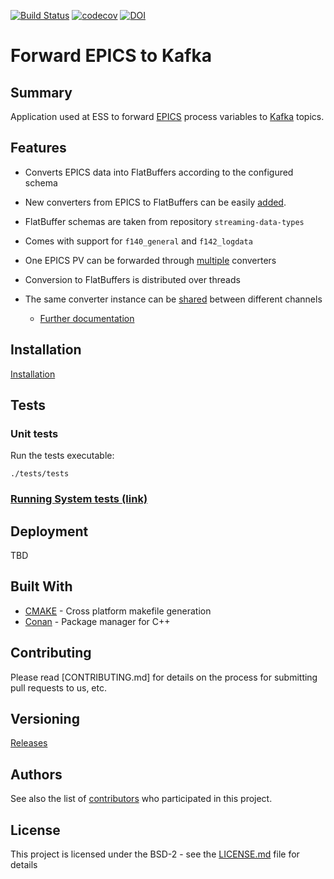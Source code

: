 [![Build Status](https://jenkins.esss.dk/dm/job/ess-dmsc/job/forward-epics-to-kafka/job/master/badge/icon)](https://jenkins.esss.dk/dm/job/ess-dmsc/job/forward-epics-to-kafka/job/master/)
[![codecov](https://codecov.io/gh/ess-dmsc/forward-epics-to-kafka/branch/master/graph/badge.svg)](https://codecov.io/gh/ess-dmsc/forward-epics-to-kafka)
[![DOI](https://zenodo.org/badge/81432248.svg)](https://zenodo.org/badge/latestdoi/81432248)

# Forward EPICS to Kafka

## Summary
Application used at ESS to forward [EPICS](https://epics.anl.gov/) process
variables to [Kafka](https://kafka.apache.org/) topics.

## Features
- Converts EPICS data into FlatBuffers according to the configured schema
- New converters from EPICS to FlatBuffers can be easily
  [added](#adding-new-converter-plugins).
- FlatBuffer schemas are taken from repository `streaming-data-types`
- Comes with support for `f140_general` and `f142_logdata`
- One EPICS PV can be forwarded through [multiple](#forwarding-a-pv-through-multiple-converters)
  converters
- Conversion to FlatBuffers is distributed over threads
- The same converter instance can be [shared](#share-converter-instance-between-channels)
  between different channels

  - [Further documentation](documentation/README.md)

## Installation
[Installation](documentation/installation.md)

## Tests

### Unit tests
Run the tests executable:

```
./tests/tests
```

### [Running System tests (link)](https://github.com/ess-dmsc/forward-epics-to-kafka/blob/master/system-tests/README.md)


## Deployment
TBD

## Built With

* [CMAKE](https://cmake.org/) - Cross platform makefile generation
* [Conan](https://conan.io/) - Package manager for C++

## Contributing

Please read [CONTRIBUTING.md] for details on the process for submitting pull requests to us, etc.

## Versioning

[Releases](https://github.com/ess-dmsc/forward-epics-to-kafka/releases)

## Authors

See also the list of [contributors](https://github.com/ess-dmsc/forward-epics-to-kafka/graphs/contributors) who participated in this project.

## License

This project is licensed under the BSD-2 - see the [LICENSE.md](LICENSE.md) file for details
